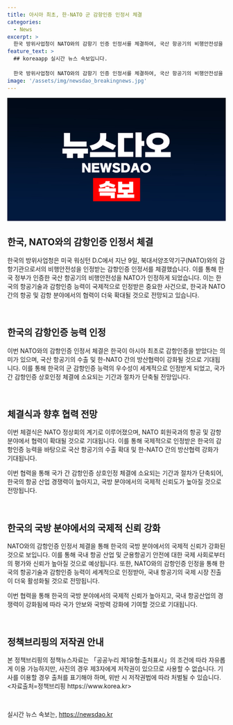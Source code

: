 ```yaml
---
title: 아시아 최초, 한-NATO 군 감항인증 인정서 체결
categories:
  - News
excerpt: >
  한국 방위사업청이 NATO와의 감항기 인증 인정서를 체결하여, 국산 항공기의 비행안전성을 NATO가도 인정했다. 이는 국제적으로 우리나라의 항공기술과 감항인증 능력을 인정받은 것으로, 이번 협약을 통해 한-NATO 간 방산협력이 강화되고 국산 항공기의 수출이 확대될 것으로 예상된다. NATO 회원국과의 항공 및 감항 분야에서 협력이 확대되며, 감항인증 상호인정 체결에 소요되는 기간과 절차가 단축될 것으로 전망된다.
feature_text: >
  ## koreaapp 실시간 뉴스 속보입니다.

  한국 방위사업청이 NATO와의 감항기 인증 인정서를 체결하여, 국산 항공기의 비행안전성을 NATO가도 인정했다. 이는 국제적으로 우리나라의 항공기술과 감항인증 능력을 인정받은 것으로, 이번 협약을 통해 한-NATO 간 방산협력이 강화되고 국산 항공기의 수출이 확대될 것으로 예상된다. NATO 회원국과의 항공 및 감항 분야에서 협력이 확대되며, 감항인증 상호인정 체결에 소요되는 기간과 절차가 단축될 것으로 전망된다.
image: '/assets/img/newsdao_breakingnews.jpg'
---
```


<p><img src="/assets/img/newsdao_breakingnews.jpg" alt="koreaapp 속보" /></p>

<h2 data-ke-size="size26">한국, NATO와의 감항인증 인정서 체결</h2>

<p>한국의 방위사업청은 미국 워싱턴 D.C에서 지난 9일, 북대서양조약기구(NATO)와의 감항기관으로서의 비행안전성을 인정받는 감항인증 인정서를 체결했습니다. 이를 통해 한국 정부가 인증한 국산 항공기의 비행안전성을 NATO가 인정하게 되었습니다. 이는 한국의 항공기술과 감항인증 능력이 국제적으로 인정받은 중요한 사건으로, 한국과 NATO 간의 항공 및 감항 분야에서의 협력이 더욱 확대될 것으로 전망되고 있습니다.</p>

<p data-ke-size="size16">&nbsp;</p>

<h2 data-ke-size="size24">한국의 감항인증 능력 인정</h2>

<p>이번 NATO와의 감항인증 인정서 체결은 한국이 아시아 최초로 감항인증을 받았다는 의미가 있으며, 국산 항공기의 수출 및 한-NATO 간의 방산협력이 강화될 것으로 기대됩니다. 이를 통해 한국의 군 감항인증 능력의 우수성이 세계적으로 인정받게 되었고, 국가 간 감항인증 상호인정 체결에 소요되는 기간과 절차가 단축될 전망입니다.</p>

<p data-ke-size="size16">&nbsp;</p>

<h2 data-ke-size="size24">체결식과 향후 협력 전망</h2>

<p>이번 체결식은 NATO 정상회의 계기로 이루어졌으며, NATO 회원국과의 항공 및 감항 분야에서 협력이 확대될 것으로 기대됩니다. 이를 통해 국제적으로 인정받은 한국의 감항인증 능력을 바탕으로 국산 항공기의 수출 확대 및 한-NATO 간의 방산협력 강화가 기대됩니다.</p>

<p>이번 협력을 통해 국가 간 감항인증 상호인정 체결에 소요되는 기간과 절차가 단축되어, 한국의 항공 산업 경쟁력이 높아지고, 국방 분야에서의 국제적 신뢰도가 높아질 것으로 전망됩니다.</p>

<p data-ke-size="size16">&nbsp;</p>

<h2 data-ke-size="size24">한국의 국방 분야에서의 국제적 신뢰 강화</h2>

<p>NATO와의 감항인증 인정서 체결을 통해 한국의 국방 분야에서의 국제적 신뢰가 강화된 것으로 보입니다. 이를 통해 국내 항공 산업 및 군용항공기 안전에 대한 국제 사회로부터의 평가와 신뢰가 높아질 것으로 예상됩니다. 또한, NATO와의 감항인증 인정을 통해 한국의 항공기술과 감항인증 능력이 세계적으로 인정받아, 국내 항공기의 국제 시장 진출이 더욱 활성화될 것으로 전망됩니다.</p>

<p>이번 협력을 통해 한국의 국방 분야에서의 국제적 신뢰가 높아지고, 국내 항공산업의 경쟁력이 강화됨에 따라 국가 안보와 국방력 강화에 기여할 것으로 기대됩니다.</p>

<p data-ke-size="size16">&nbsp;</p>

<h2 data-ke-size="size24">정책브리핑의 저작권 안내</h2>

<p>본 정책브리핑의 정책뉴스자료는 「공공누리 제1유형:출처표시」의 조건에 따라 자유롭게 이용 가능하지만, 사진의 경우 제3자에게 저작권이 있으므로 사용할 수 없습니다. 기사를 이용할 경우 출처를 표기해야 하며, 위반 시 저작권법에 따라 처벌될 수 있습니다. 
&lt;자료출처=정책브리핑 https://www.korea.kr></p>

<p data-ke-size="size16">&nbsp;</p>
실시간 뉴스 속보는, <a href="https://newsdao.kr" rel="dofollow">https://newsdao.kr</a>


